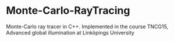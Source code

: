 # Monte-Carlo-RayTracing
Monte-Carlo ray tracer in C++. Implemented in the course TNCG15, Advanced global illumination at Linköpings University
